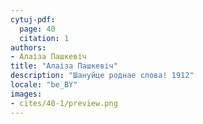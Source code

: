 ```yaml
---
cytuj-pdf:
  page: 40
  citation: 1
authors:
- Алаіза Пашкевіч
title: "Алаіза Пашкевіч"
description: "Шануйце роднае слова! 1912"
locale: "be_BY"
images:
- cites/40-1/preview.png
---
```

